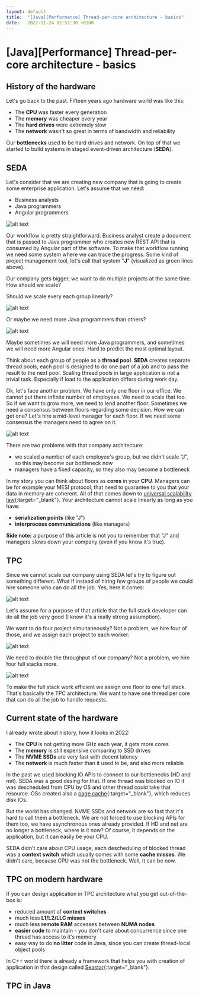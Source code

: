 ```yaml
---
layout: default
title:  "[Java][Performance] Thread-per-core architecture - basics"
date:   2022-11-24 02:51:30 +0100
---
```


# [Java][Performance] Thread-per-core architecture - basics

## History of the hardware

Let's go back to the past. Fifteen years ago hardware world was like this:

- The **CPU** was faster every generation
- The **memory** was cheaper every year
- The **hard drives** were extremely slow
- The **network** wasn't so great in terms of bandwidth and reliability

Our **bottlenecks** used to be hard drives and network. On top of that we started to build systems in staged event-driven architecture (**SEDA**).

## SEDA

Let's consider that we are creating new company that is going to create some enterprise application. Let's assume that we need:

- Business analysts
- Java programmers
- Angular programmers

![alt text](/assets/tpc/seda-1.png "seda")

Our workflow is pretty straightforward. Business analyst create a document that is passed to Java programmer who creates new REST API that
is consumed by Angular part of the software. To make that workflow running we need some system where we can trace the progress. 
Some kind of project management tool, let's call that system "**J**" (visualized as green lines above).

Our company gets bigger, we want to do multiple projects at the same time. How should we scale? 

Should we scale every each group linearly?

![alt text](/assets/tpc/seda-2.png "seda")

Or maybe we need more Java programmers than others?

![alt text](/assets/tpc/seda-3.png "seda")

Maybe sometimes we will need more Java programmers, and sometimes we will need more Angular ones. Hard to predict the most optimal layout.
                                    
Think about each group of people as a **thread pool**. **SEDA** creates separate thread pools, each pool is designed to do one part of a job and
to pass the result to the next pool. Scaling thread pools in large application is not a trivial task. Especially if load to the application differs during
work day. 

Ok, let's face another problem. We have only one floor in our office. We cannot put there infinite number of employees. We need to scale
that too. So if we want to grow more, we need to lend another floor. Sometimes we need a consensus between floors regarding some decision.
How we can get one? Let's hire a mid-level manager for each floor. If we need some consensus the managers need to agree on it.

![alt text](/assets/tpc/seda-4.png "seda")

There are two problems with that company architecture:

- we scaled a number of each employee's group, but we didn't scale "J", so this may become our bottleneck now
- managers have a fixed capacity, so they also may become a bottleneck 

In my story you can think about floors as **cores** in your **CPU**. Managers can be for example your MESI protocol, that need to 
guarantee to you that your data in memory are coherent. All of that comes down to 
[universal scalability law](https://wso2.com/blog/research/scalability-modeling-using-universal-scalability-law/){:target="_blank"}.
Your architecture cannot scale
linearly as long as you have:

- **serialization points** (like "J")
- **interprocess communications** (like managers)

**Side note:** a purpose of this article is not you to remember that "J" and managers slows down your company (even if you know it's true).

## TPC

Since we cannot scale our company using SEDA let's try to figure out something different. What if instead of hiring few groups of people
we could hire someone who can do all the job. Yes, here it comes:

![alt text](/assets/tpc/full.png "full")

Let's assume for a purpose of that article that the full stack developer can do all the job very good (I know it's a really strong assumption).

We want to do four project simultaneously? Not a problem, we hire four of those, and we assign each project to each worker:

![alt text](/assets/tpc/tpc-1.png "tpc")

We need to double the throughput of our company? Not a problem, we hire four full stacks more.

![alt text](/assets/tpc/tpc-2.png "tpc")

To make the full stack work efficient we assign one floor to one full stack. That's basically the TPC architecture. We want to have one
thread per core that can do all the job to handle requests.

## Current state of the hardware

I already wrote about history, how it looks in 2022:

- The **CPU** is not getting more GHz each year, it gets more cores
- The **memory** is still expensive comparing to SSD drives
- The **NVME SSDs** are very fast with decent latency
- The **network** is much faster than it used to be, and also more reliable

In the past we used blocking IO APIs to connect to our bottlenecks (HD and net). SEDA was a good desing for that. If one thread
was blocked on IO it was descheduled from CPU by OS and other thread could take that resource. OSs created also a
[page cache](https://en.wikipedia.org/wiki/Page_cache){:target="_blank"}, which reduces disk IOs.

But the world has changed. NVME SSDs and network are so fast that it's hard to call them a bottleneck. We are not forced to 
use blocking APIs for them too, we have asynchronous ones already provided. If HD and net are no longer a bottleneck, where is it now?
Of course, it depends on the application, but it can easily be your CPU. 

SEDA didn't care about CPU usage, each descheduling of blocked thread was a **context switch** which usually comes with some 
**cache misses**. We didn't care, because CPU was not the bottleneck. Well, it can be now.

## TPC on modern hardware

If you can design application in TPC architecture what you get out-of-the-box is:

- reduced amount of **context switches**
- much less **L1/L2/LLC misses**
- much less **remote RAM** accesses between **NUMA nodes**
- **easier code** to maintain - you don't care about concurrence since one thread has access to it's memory
- easy way to do **no litter** code in Java, since you can create thread-local object pools

In C++ world there is already a framework that helps you with creation of application in that design called 
[Seastar](https://seastar.io/){:target="_blank"}.

## TPC in Java

